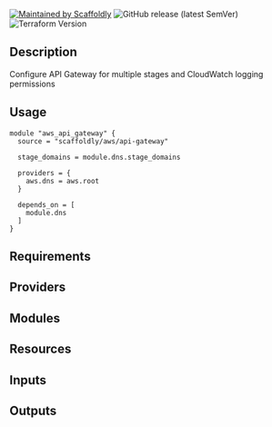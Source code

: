 [![Maintained by Scaffoldly](https://img.shields.io/badge/maintained%20by-scaffoldly-blueviolet)](https://github.com/scaffoldly)
![GitHub release (latest SemVer)](https://img.shields.io/github/v/release/scaffoldly/terraform-aws-api-gateway)
![Terraform Version](https://img.shields.io/badge/tf-%3E%3D0.15.0-blue.svg)

## Description

Configure API Gateway for multiple stages and CloudWatch logging permissions

## Usage

```hcl
module "aws_api_gateway" {
  source = "scaffoldly/aws/api-gateway"

  stage_domains = module.dns.stage_domains

  providers = {
    aws.dns = aws.root
  }

  depends_on = [
    module.dns
  ]
}
```

<!-- BEGIN_TF_DOCS -->

## Requirements

## Providers

## Modules

## Resources

## Inputs

## Outputs

<!-- END_TF_DOCS -->

